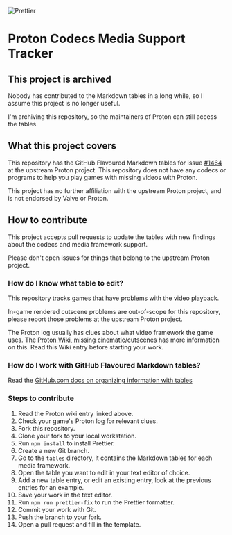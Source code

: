 ![Prettier](https://github.com/HonkingGoose/proton_codecs_media_support_tracker/workflows/Prettier/badge.svg)

# Proton Codecs Media Support Tracker

## This project is archived

Nobody has contributed to the Markdown tables in a long while, so I assume this project is no longer useful.

I'm archiving this repository, so the maintainers of Proton can still access the tables.

## What this project covers

This repository has the GitHub Flavoured Markdown tables for issue [#1464](https://github.com/ValveSoftware/Proton/issues/1464) at the upstream Proton project.
This repository does not have any codecs or programs to help you play games with missing videos with Proton.

This project has no further affiliation with the upstream Proton project, and is not endorsed by Valve or Proton.

## How to contribute

This project accepts pull requests to update the tables with new findings about the codecs and media framework support.

Please don't open issues for things that belong to the upstream Proton project.

### How do I know what table to edit?

This repository tracks games that have problems with the video playback.

In-game rendered cutscene problems are out-of-scope for this repository, please report those problems at the upstream Proton project.

The Proton log usually has clues about what video framework the game uses.
The [Proton Wiki, missing cinematic/cutscenes](https://github.com/ValveSoftware/Proton/wiki/Checklist-Proton-bugs#missing-cinematiccutscenes) has more information on this.
Read this Wiki entry before starting your work.

### How do I work with GitHub Flavoured Markdown tables?

Read the [GitHub.com docs on organizing information with tables](https://docs.github.com/en/free-pro-team@latest/github/writing-on-github/organizing-information-with-tables)

### Steps to contribute

1. Read the Proton wiki entry linked above.
1. Check your game's Proton log for relevant clues.
1. Fork this repository.
1. Clone your fork to your local workstation.
1. Run `npm install` to install Prettier.
1. Create a new Git branch.
1. Go to the `tables` directory, it contains the Markdown tables for each media framework.
1. Open the table you want to edit in your text editor of choice.
1. Add a new table entry, or edit an existing entry, look at the previous entries for an example.
1. Save your work in the text editor.
1. Run `npm run prettier-fix` to run the Prettier formatter.
1. Commit your work with Git.
1. Push the branch to your fork.
1. Open a pull request and fill in the template.
